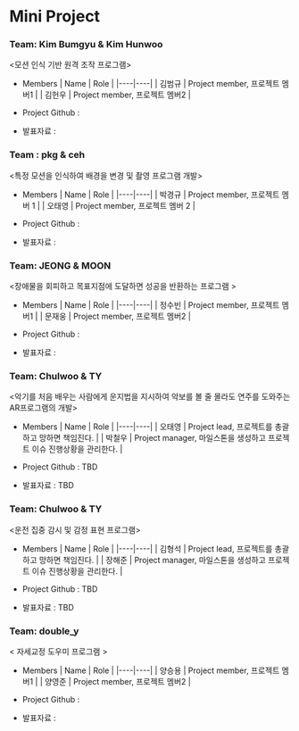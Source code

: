 # Mini Project

### Team: Kim Bumgyu & Kim Hunwoo

<모션 인식 기반 원격 조작 프로그램>

* Members
  | Name | Role |
  |----|----|
  | 김범규 | Project member, 프로젝트 멤버1 |
  | 김헌우 | Project member, 프로젝트 멤버2 |

* Project Github : 
 
* 발표자료 : 


### Team : pkg & ceh
<특정 모션을 인식하여 배경을 변경 및 촬영 프로그램 개발>

* Members
  | Name | Role |
  |----|----|
  | 박경규 | Project member, 프로젝트 멤버 1 |
  | 오태영 | Project member,  프로젝트 멤버 2 |

* Project Github : 
* 발표자료 : 


### Team: JEONG & MOON
<장애물을 회피하고 목표지점에 도달하면 성공을 반환하는 프로그램 >

* Members
  | Name | Role |
  |----|----|
  | 정수빈 | Project member, 프로젝트 멤버1 |
  | 문재웅 | Project member, 프로젝트 멤버2 |

* Project Github :  
* 발표자료 : 


### Team: Chulwoo & TY
<악기를 처음 배우는 사람에게 운지법을 지시하여 악보를 볼 줄 몰라도 연주를 도와주는 AR프로그램의 개발>
* Members
  | Name | Role |
  |----|----|
  | 오태영 | Project lead, 프로젝트를 총괄하고 망하면 책임진다. |
  | 박철우 | Project manager, 마일스톤을 생성하고 프로젝트 이슈 진행상황을 관리한다. |

* Project Github : TBD
* 발표자료 : TBD


### Team: Chulwoo & TY
<운전 집중 감시 및 감정 표현 프로그램>
* Members
  | Name | Role |
  |----|----|
  | 김형석 | Project lead, 프로젝트를 총괄하고 망하면 책임진다. |
  | 장해준 | Project manager, 마일스톤을 생성하고 프로젝트 이슈 진행상황을 관리한다. |

* Project Github : TBD
* 발표자료 : TBD

### Team: double_y
< 자세교정 도우미 프로그램 >
* Members
  | Name | Role |
  |----|----|
  | 양승용 | Project member, 프로젝트 멤버1 |
  | 양영준 | Project member, 프로젝트 멤버2 |

* Project Github :
* 발표자료 : 


